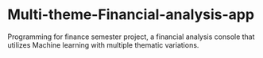 # Multi-theme-Financial-analysis-app
Programming for finance semester project, a financial analysis console that utilizes Machine learning with multiple thematic variations.
